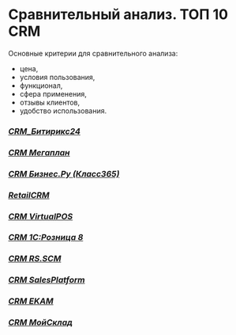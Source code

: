 # Сравнительный анализ. ТОП 10 CRM
Основные критерии для сравнительного анализа:
- цена,
- условия пользования,
- функционал,
- сфера применения,
- отзывы клиентов,
- удобство использования.


### [*CRM_Битирикс24*](CRM1.md)
### [*CRM Мегаплан*](CRM2.md)
### [*CRM Бизнес.Ру (Класс365)*](CRM3.md)
### [*RetailCRM*](CRM4.md)
### [*CRM VirtualPOS*](CRM5.md)
### [*CRM 1С:Розница 8*](CRM6.md)
### [*CRM RS.SCM*](CRM7.md)
### [*CRM SalesPlatform*](CRM8.md)
### [*CRM EKAM*](CRM9.md)
### [*CRM МойСклад*](CRM10.md)

